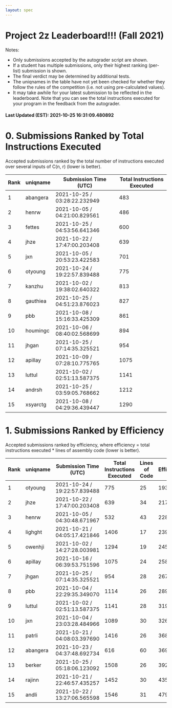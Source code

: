 ```yaml
---
layout: spec
---
```


Project 2z Leaderboard!!! (Fall 2021)
==============================
Notes:
- Only submissions accepted by the autograder script are shown.
- If a student has multiple submissions, only their highest ranking (per-list) submission is shown.
- The final verdict may be determined by additional tests.
- The uniqnames in the table have not yet been checked for whether they follow the rules of the competition (i.e. not using pre-calculated values).
- It may take awhile for your latest submission to be reflected in the leaderboard. Note that you can see the total instructions executed for your program in the feedback from the autograder.


#### Last Updated (EST): 2021-10-25 16:31:09.480892

# 0. Submissions Ranked by Total Instructions Executed
Accepted submissions ranked by the total number of instructions executed over several inputs of C(n, r) (lower is better).

| Rank  | uniqname | Submission Time (UTC) | Total Instructions Executed |
|---|---|---|---|
| 1 | abangera | 2021-10-25 / 03:28:22.232949 | 483 |
| 2 | henrw | 2021-10-05 / 04:21:00.829561 | 486 |
| 3 | fettes | 2021-10-25 / 04:53:56.641346 | 600 |
| 4 | jhze | 2021-10-22 / 17:47:00.203408 | 639 |
| 5 | jxn | 2021-10-05 / 20:53:23.422583 | 701 |
| 6 | otyoung | 2021-10-24 / 19:22:57.839488 | 775 |
| 7 | kanzhu | 2021-10-02 / 19:38:02.640322 | 813 |
| 8 | gauthiea | 2021-10-25 / 04:51:23.876023 | 827 |
| 9 | pbb | 2021-10-08 / 15:16:33.425309 | 861 |
| 10 | houmingc | 2021-10-06 / 08:40:02.568699 | 894 |
| 11 | jhgan | 2021-10-25 / 07:14:35.325521 | 954 |
| 12 | apillay | 2021-10-09 / 07:28:10.775765 | 1075 |
| 13 | luttul | 2021-10-02 / 02:51:13.587375 | 1141 |
| 14 | andrsh | 2021-10-25 / 03:59:05.768662 | 1212 |
| 15 | xsyarctg | 2021-10-08 / 04:29:36.439447 | 1290 |


# 1. Submissions Ranked by Efficiency
Accepted submissions ranked by efficiency, where efficiency = total instructions executed * lines of assembly code (lower is better).

| Rank  | uniqname | Submission Time (UTC) | Total Instructions Executed |Lines of Code | Efficiency |
|---|---|---|---|---|---|
| 1 | otyoung | 2021-10-24 / 19:22:57.839488 | 775 | 25 | 19375 |
| 2 | jhze | 2021-10-22 / 17:47:00.203408 | 639 | 34 | 21726 |
| 3 | henrw | 2021-10-05 / 04:30:48.671967 | 532 | 43 | 22876 |
| 4 | lighght | 2021-10-21 / 04:05:17.421846 | 1406 | 17 | 23902 |
| 5 | owenhji | 2021-10-02 / 14:27:28.003981 | 1294 | 19 | 24586 |
| 6 | apillay | 2021-10-16 / 06:39:53.751596 | 1075 | 24 | 25800 |
| 7 | jhgan | 2021-10-25 / 07:14:35.325521 | 954 | 28 | 26712 |
| 8 | pbb | 2021-10-04 / 22:29:35.349070 | 1114 | 26 | 28964 |
| 9 | luttul | 2021-10-02 / 02:51:13.587375 | 1141 | 28 | 31948 |
| 10 | jxn | 2021-10-04 / 23:03:28.484966 | 1089 | 30 | 32670 |
| 11 | patrli | 2021-10-21 / 04:08:03.397690 | 1416 | 26 | 36816 |
| 12 | abangera | 2021-10-23 / 04:37:48.692734 | 616 | 60 | 36960 |
| 13 | berker | 2021-10-25 / 05:18:06.123092 | 1508 | 26 | 39208 |
| 14 | rajinn | 2021-10-21 / 22:46:57.435257 | 1452 | 30 | 43560 |
| 15 | andli | 2021-10-22 / 13:27:06.565598 | 1546 | 31 | 47926 |

